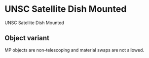 # UNSC Satellite Dish Mounted

UNSC Satellite Dish Mounted

## Object variant

MP objects are non-telescoping and material swaps are not allowed.
